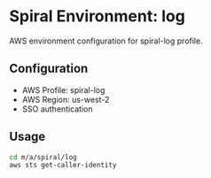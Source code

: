 # Spiral Environment: log

AWS environment configuration for spiral-log profile.

## Configuration

- AWS Profile: spiral-log
- AWS Region: us-west-2
- SSO authentication

## Usage

```bash
cd m/a/spiral/log
aws sts get-caller-identity
```
